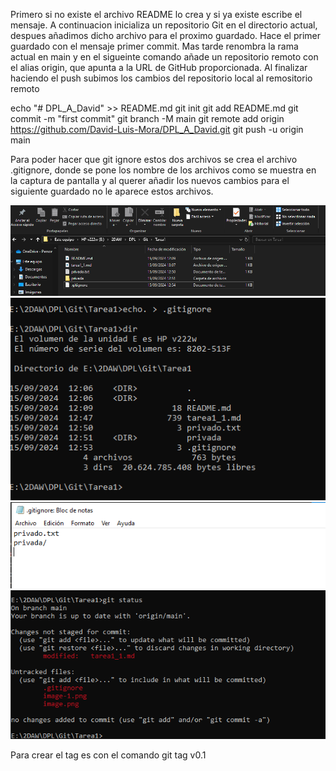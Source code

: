 Primero si no existe el archivo README lo crea y si ya existe escribe el mensaje.
A continuacion inicializa un repositorio Git en el directorio actual, despues añadimos dicho
archivo para el proximo guardado. Hace el primer guardado con el mensaje primer commit. Mas tarde renombra la rama actual en main y en el sigueinte comando añade un repositorio remoto con el alias origin, que apunta a la URL de GitHub proporcionada. Al finalizar haciendo el push subimos los cambios del repositorio local al remositorio remoto

echo "# DPL_A_David" >> README.md
git init
git add README.md
git commit -m "first commit"
git branch -M main
git remote add origin https://github.com/David-Luis-Mora/DPL_A_David.git
git push -u origin main

Para poder hacer que git ignore estos dos archivos se crea el archivo .gitignore, donde se pone los nombre de los archivos como se muestra en la captura de pantalla y al querer añadir los nuevos cambios para el siguiente guardado no le aparece estos archivos.

![alt text](image.png)
![alt text](image-1.png)
![alt text](image-2.png)
![alt text](image-3.png)

Para crear el tag es con el comando git tag v0.1
